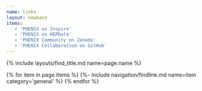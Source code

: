```yaml
---
name: links
layout: newbase
items:
   - 'PHENIX on Inspire'
   - 'PHENIX on HEPData'
   - 'PHENIX Community on Zenodo'
   - 'PHENIX Collaboration on GitHub'
---
```

{% include layouts/find_title.md name=page.name %}

{% for item in page.items %}
{%- include navigation/findlink.md name=item category='general' %}
{% endfor %}

